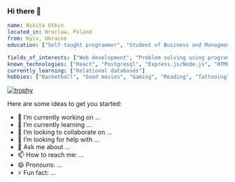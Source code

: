 ### Hi there 👋

```yaml
name: Nikita Utkin
located_in: Wroclaw, Poland
from: Kyiv, Ukraine
education: ["Self-taught programmer", "Student of Business and Managment"]

fields_of_interests: ["Web development", "Problem solving using programming"]
known_technologies: ["React", "Postgresql", "Express.js/Node.js", "HTML/CSS", "JavaScript", "Git"]
currently_learning: ["Relational databases"]
hobbies: ["Basketball", "Good movies", "Gaming", "Reading", "Tattooing"]
```
[![trophy](https://github-profile-trophy.vercel.app/4upakabra13=ryo-ma)](https://github.com/ryo-ma/github-profile-trophy)

Here are some ideas to get you started:

- 🔭 I’m currently working on ...
- 🌱 I’m currently learning ...
- 👯 I’m looking to collaborate on ...
- 🤔 I’m looking for help with ...
- 💬 Ask me about ...
- 📫 How to reach me: ...
- 😄 Pronouns: ...
- ⚡ Fun fact: ...

